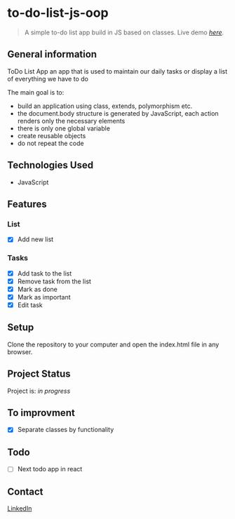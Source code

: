 # to-do-list-js-oop
> A simple to-do list app build in JS based on classes.
> Live demo [_here_](http://#).

## General information

ToDo List App an app that is used to maintain our daily tasks or display a list of everything we have to do

The main goal is to:
- build an application using class, extends, polymorphism etc.
- the document.body structure is generated by JavaScript, each action renders only the necessary elements
- there is only one global variable
- create reusable objects
- do not repeat the code

## Technologies Used

- JavaScript 

## Features

### List

- [x] Add new list

### Tasks

- [x] Add task to the list 
- [x] Remove task from the list
- [x] Mark as done
- [x] Mark as important
- [x] Edit task

## Setup

Clone the repository to your computer and open the index.html file in any browser.

## Project Status

Project is: _in progress_

## To improvment

- [x]  Separate classes by functionality

## Todo

- [ ] Next todo app in react

## Contact

[LinkedIn](https://www.linkedin.com/in/lukasz-smolnicki/)




